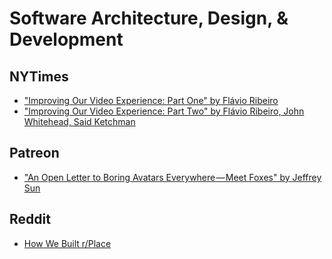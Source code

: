 # Software Architecture, Design, & Development

## NYTimes

- ["Improving Our Video Experience: Part One" by Flávio Ribeiro](https://open.nytimes.com/improving-our-video-experience-part-one-our-on-demand-video-platform-cf818e03353d)
- ["Improving Our Video Experience: Part Two" by Flávio Ribeiro, John Whitehead, Said Ketchman](https://open.nytimes.com/improving-our-video-experience-part-two-our-live-streaming-platform-68d27104e844)

## Patreon

- ["An Open Letter to Boring Avatars Everywhere — Meet Foxes" by Jeffrey Sun](https://patreonhq.com/an-open-letter-to-boring-avatars-everywhere-meet-foxes-6575f0b5de31)

## Reddit

- [How We Built r/Place](https://redditblog.com/2017/04/13/how-we-built-rplace/)
